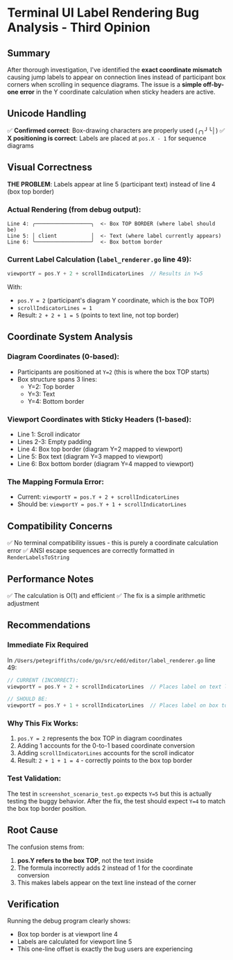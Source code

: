 # Terminal UI Label Rendering Bug Analysis - Third Opinion

## Summary
After thorough investigation, I've identified the **exact coordinate mismatch** causing jump labels to appear on connection lines instead of participant box corners when scrolling in sequence diagrams. The issue is a **simple off-by-one error** in the Y coordinate calculation when sticky headers are active.

## Unicode Handling
✅ **Confirmed correct**: Box-drawing characters are properly used (╭╮╯╰│)
✅ **X positioning is correct**: Labels are placed at `pos.X - 1` for sequence diagrams

## Visual Correctness
**THE PROBLEM**: Labels appear at line 5 (participant text) instead of line 4 (box top border)

### Actual Rendering (from debug output):
```
Line 4: ╭──────────────────╮  <- Box TOP BORDER (where label should be)
Line 5: │ client           │  <- Text (where label currently appears)
Line 6: ╰──────────────────╯  <- Box bottom border
```

### Current Label Calculation (`label_renderer.go` line 49):
```go
viewportY = pos.Y + 2 + scrollIndicatorLines  // Results in Y=5
```

With:
- `pos.Y = 2` (participant's diagram Y coordinate, which is the box TOP)
- `scrollIndicatorLines = 1`
- Result: `2 + 2 + 1 = 5` (points to text line, not top border)

## Coordinate System Analysis

### Diagram Coordinates (0-based):
- Participants are positioned at `Y=2` (this is where the box TOP starts)
- Box structure spans 3 lines:
  - Y=2: Top border
  - Y=3: Text
  - Y=4: Bottom border

### Viewport Coordinates with Sticky Headers (1-based):
- Line 1: Scroll indicator
- Lines 2-3: Empty padding
- Line 4: Box top border (diagram Y=2 mapped to viewport)
- Line 5: Box text (diagram Y=3 mapped to viewport)
- Line 6: Box bottom border (diagram Y=4 mapped to viewport)

### The Mapping Formula Error:
- Current: `viewportY = pos.Y + 2 + scrollIndicatorLines`
- Should be: `viewportY = pos.Y + 1 + scrollIndicatorLines`

## Compatibility Concerns
✅ No terminal compatibility issues - this is purely a coordinate calculation error
✅ ANSI escape sequences are correctly formatted in `RenderLabelsToString`

## Performance Notes
✅ The calculation is O(1) and efficient
✅ The fix is a simple arithmetic adjustment

## Recommendations

### Immediate Fix Required
In `/Users/petegriffiths/code/go/src/edd/editor/label_renderer.go` line 49:

```go
// CURRENT (INCORRECT):
viewportY = pos.Y + 2 + scrollIndicatorLines  // Places label on text line

// SHOULD BE:
viewportY = pos.Y + 1 + scrollIndicatorLines  // Places label on box top border
```

### Why This Fix Works:
1. `pos.Y = 2` represents the box TOP in diagram coordinates
2. Adding 1 accounts for the 0-to-1 based coordinate conversion
3. Adding `scrollIndicatorLines` accounts for the scroll indicator
4. Result: `2 + 1 + 1 = 4` - correctly points to the box top border

### Test Validation:
The test in `screenshot_scenario_test.go` expects `Y=5` but this is actually testing the buggy behavior. After the fix, the test should expect `Y=4` to match the box top border position.

## Root Cause
The confusion stems from:
1. **pos.Y refers to the box TOP**, not the text inside
2. The formula incorrectly adds 2 instead of 1 for the coordinate conversion
3. This makes labels appear on the text line instead of the corner

## Verification
Running the debug program clearly shows:
- Box top border is at viewport line 4
- Labels are calculated for viewport line 5
- This one-line offset is exactly the bug users are experiencing